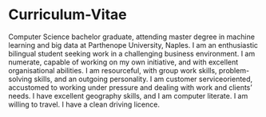 # Curriculum-Vitae
Computer Science bachelor graduate, attending master degree in machine
learning and big data at Parthenope University, Naples.
I am an enthusiastic bilingual student seeking work in a challenging business
environment. I am numerate, capable of working on my own initiative, and with
excellent organisational abilities. I am resourceful, with group work skills,
problem-solving skills, and an outgoing personality. I am customer serviceoriented,
accustomed to working under pressure and dealing with work and
clients’ needs. I have excellent geography skills, and I am computer literate. I
am willing to travel. I have a clean driving licence.
